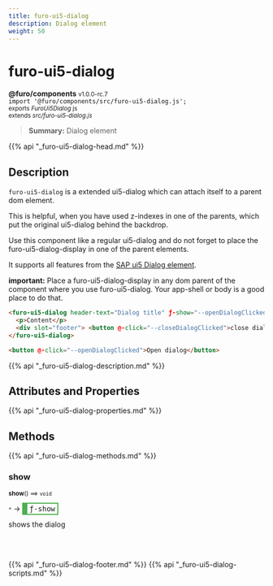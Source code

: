```yaml
---
title: furo-ui5-dialog
description: Dialog element
weight: 50
---
```


# furo-ui5-dialog
**@furo/components** <small>v1.0.0-rc.7</small>
<br>`import '@furo/components/src/furo-ui5-dialog.js';`<small>
<br>exports *FuroUi5Dialog* js
<br>extends *src/furo-ui5-dialog.js*</small>

> **Summary:** Dialog element

{{% api "_furo-ui5-dialog-head.md" %}}

## Description

`furo-ui5-dialog` is a extended ui5-dialog which can attach itself to a parent dom element.

This is helpful, when you have used z-indexes in one of the parents, which put the original ui5-dialog behind the backdrop.

Use this component like a regular ui5-dialog and do not forget to place the furo-ui5-dialog-display in one of the parent elements.

It supports all features from the [SAP ui5 Dialog element](https://sap.github.io/ui5-webcomponents/playground/components/Dialog/).

**important:** Place a furo-ui5-dialog-display in any dom parent of the component where you use furo-ui5-dialog. Your app-shell or body is a good place to do that.

```html
<furo-ui5-dialog header-text="Dialog title" ƒ-show="--openDialogClicked" ƒ-close="--closeDialogClicked">
  <p>Content</p>
  <div slot="footer"> <button @-click="--closeDialogClicked">close dialog</button></div>
</furo-ui5-dialog>

<button @-click="--openDialogClicked">Open dialog</button>
```

{{% api "_furo-ui5-dialog-description.md" %}}


## Attributes and Properties
{{% api "_furo-ui5-dialog-properties.md" %}}





## Methods
{{% api "_furo-ui5-dialog-methods.md" %}}


### **show**
<small>**show**() ⟹ `void`</small>

<small>`*`</small> →
<span  style="border-width:2px 2px 2px 10px; border-style: solid;border-color:  rgb(76, 175, 80);font-family:monospace; padding:2px 4px;">ƒ-show</span>

shows the dialog

<br><br>





{{% api "_furo-ui5-dialog-footer.md" %}}
{{% api "_furo-ui5-dialog-scripts.md" %}}
